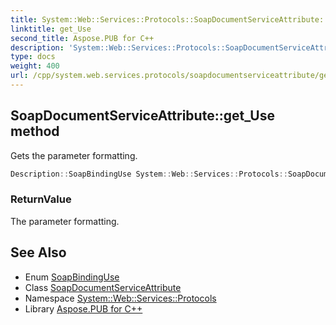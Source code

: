 ```yaml
---
title: System::Web::Services::Protocols::SoapDocumentServiceAttribute::get_Use method
linktitle: get_Use
second_title: Aspose.PUB for C++
description: 'System::Web::Services::Protocols::SoapDocumentServiceAttribute::get_Use method. Gets the parameter formatting in C++.'
type: docs
weight: 400
url: /cpp/system.web.services.protocols/soapdocumentserviceattribute/get_use/
---
```

## SoapDocumentServiceAttribute::get_Use method


Gets the parameter formatting.

```cpp
Description::SoapBindingUse System::Web::Services::Protocols::SoapDocumentServiceAttribute::get_Use()
```


### ReturnValue

The parameter formatting.

## See Also

* Enum [SoapBindingUse](../../../system.web.services.description/soapbindinguse/)
* Class [SoapDocumentServiceAttribute](../)
* Namespace [System::Web::Services::Protocols](../../)
* Library [Aspose.PUB for C++](../../../)
